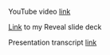 YouTube video [link](https://youtu.be/jZxERFjF7Ys)

[Link](https://comtvset.github.io/Presentation/) to my Reveal slide deck

Presentation transcript [link](https://docs.google.com/document/d/1XRI-hgrEbFpF1I_IYODcDt3BpmAcIdS8UUfsLvZaiX4/edit?usp=sharing)

